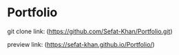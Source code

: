# Portfolio

git clone link: (https://github.com/Sefat-Khan/Portfolio.git)

preview link: (https://sefat-khan.github.io/Portfolio/)

